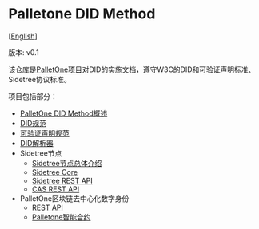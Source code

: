 # Palletone DID Method

[[English](https://github.com/palletone/palletone-DID/blob/master/README_en.md)]

版本: v0.1

该仓库是[PalletOne项目](http://pallet.one/)对DID的实施文档，遵守W3C的DID和可验证声明标准、Sidetree协议标准。

项目包括部分：

- [PalletOne DID Method概述](https://github.com/palletone/palletone-DID/blob/master/docs/overview/palletone-did-method-overview-zh-CN.md)
- [DID规范](https://github.com/palletone/palletone-DID/blob/master/docs/overview/palletone-did-syntaxes-zh-CN.md)
- [可验证声明规范](https://github.com/palletone/palletone-DID/blob/master/docs/overview/palletone-proof-claim-zh-CN.md)
- [DID解析器](https://github.com/palletone/palletone-DID/blob/master/docs/did-resolution/palletone-did-resolver-zh-CN.md)
- Sidetree节点
    - [Sidetree节点总体介绍](https://github.com/palletone/palletone-DID/blob/master/docs/sidetree-node/palletone-sidetree-overview-zh-CN.md)
    - [Sidetree Core](https://github.com/palletone/palletone-DID/blob/master/docs/sidetree-node/palletone-sidetree-core-zh-CN.md)
    - [Sidetree REST API](https://github.com/palletone/palletone-DID/blob/master/docs/sidetree-node/palletone-sidetree-rest-api-zh-CN.md)
    - [CAS REST API](https://github.com/palletone/palletone-DID/blob/master/docs/sidetree-node/palletone-sidetree-cas-rest-api-zh-CN.md)
- PalletOne区块链去中心化数字身份
   - [REST API](https://github.com/palletone/palletone-DID/blob/master/docs/blockchain/palletone-did-rest-api-zh-CN.md)
   - [Palletone智能合约](https://github.com/palletone/palletone-DID/blob/master/docs/blockchain/palletone-did-contract-zh-CN.md)

